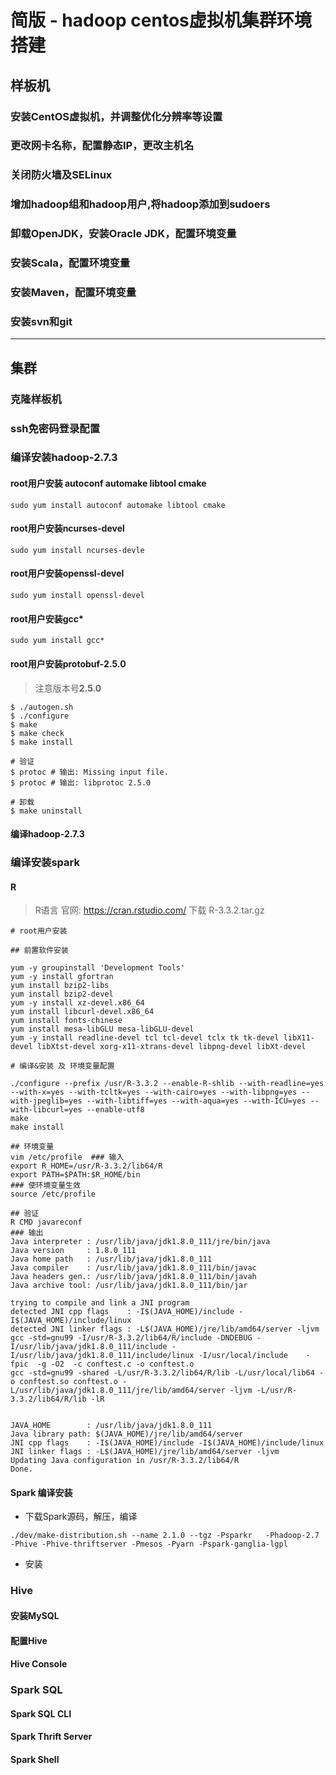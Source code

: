 
# 简版 - hadoop centos虚拟机集群环境搭建

## 样板机

### 安装CentOS虚拟机，并调整优化分辨率等设置

### 更改网卡名称，配置静态IP，更改主机名

### 关闭防火墙及SELinux

### 增加hadoop组和hadoop用户,将hadoop添加到sudoers

### 卸载OpenJDK，安装Oracle JDK，配置环境变量

### 安装Scala，配置环境变量

### 安装Maven，配置环境变量

### 安装svn和git

---

## 集群

### 克隆样板机

### ssh免密码登录配置


### 编译安装hadoop-**2.7.3**

#### root用户安装 autoconf automake libtool cmake

```shell
sudo yum install autoconf automake libtool cmake
```

#### root用户安装ncurses-devel

```shell
sudo yum install ncurses-devle
```

#### root用户安装openssl-devel

```shell
sudo yum install openssl-devel
```

#### root用户安装gcc*

```shell
sudo yum install gcc*
```

#### root用户安装protobuf-**2.5.0**

> 注意版本号**2.5.0**

```shell
$ ./autogen.sh
$ ./configure
$ make
$ make check
$ make install

# 验证
$ protoc # 输出: Missing input file.
$ protoc # 输出: libprotoc 2.5.0

# 卸载
$ make uninstall
```


#### 编译hadoop-2.7.3

### 编译安装spark

#### R


> R语言  官网: https://cran.rstudio.com/  下载 R-3.3.2.tar.gz

```shell
# root用户安装

## 前置软件安装

yum -y groupinstall 'Development Tools'
yum -y install gfortran
yum install bzip2-libs
yum install bzip2-devel
yum -y install xz-devel.x86_64
yum install libcurl-devel.x86_64
yum install fonts-chinese
yum install mesa-libGLU mesa-libGLU-devel
yum -y install readline-devel tcl tcl-devel tclx tk tk-devel libX11-devel libXtst-devel xorg-x11-xtrans-devel libpng-devel libXt-devel
```

```shell
# 编译&安装 及 环境变量配置

./configure --prefix /usr/R-3.3.2 --enable-R-shlib --with-readline=yes --with-x=yes --with-tcltk=yes --with-cairo=yes --with-libpng=yes --with-jpeglib=yes --with-libtiff=yes --with-aqua=yes --with-ICU=yes --with-libcurl=yes --enable-utf8
make
make install

## 环境变量 
vim /etc/profile  ### 输入
export R_HOME=/usr/R-3.3.2/lib64/R
export PATH=$PATH:$R_HOME/bin
### 使环境变量生效
source /etc/profile
```


```shell
## 验证
R CMD javareconf
### 输出
Java interpreter : /usr/lib/java/jdk1.8.0_111/jre/bin/java
Java version     : 1.8.0_111
Java home path   : /usr/lib/java/jdk1.8.0_111
Java compiler    : /usr/lib/java/jdk1.8.0_111/bin/javac
Java headers gen.: /usr/lib/java/jdk1.8.0_111/bin/javah
Java archive tool: /usr/lib/java/jdk1.8.0_111/bin/jar

trying to compile and link a JNI program 
detected JNI cpp flags    : -I$(JAVA_HOME)/include -I$(JAVA_HOME)/include/linux
detected JNI linker flags : -L$(JAVA_HOME)/jre/lib/amd64/server -ljvm
gcc -std=gnu99 -I/usr/R-3.3.2/lib64/R/include -DNDEBUG -I/usr/lib/java/jdk1.8.0_111/include -I/usr/lib/java/jdk1.8.0_111/include/linux -I/usr/local/include    -fpic  -g -O2  -c conftest.c -o conftest.o
gcc -std=gnu99 -shared -L/usr/R-3.3.2/lib64/R/lib -L/usr/local/lib64 -o conftest.so conftest.o -L/usr/lib/java/jdk1.8.0_111/jre/lib/amd64/server -ljvm -L/usr/R-3.3.2/lib64/R/lib -lR


JAVA_HOME        : /usr/lib/java/jdk1.8.0_111
Java library path: $(JAVA_HOME)/jre/lib/amd64/server
JNI cpp flags    : -I$(JAVA_HOME)/include -I$(JAVA_HOME)/include/linux
JNI linker flags : -L$(JAVA_HOME)/jre/lib/amd64/server -ljvm
Updating Java configuration in /usr/R-3.3.2/lib64/R
Done.
```

#### Spark 编译安装

* 下载Spark源码，解压，编译
```shell
./dev/make-distribution.sh --name 2.1.0 --tgz -Psparkr   -Phadoop-2.7  -Phive -Phive-thriftserver -Pmesos -Pyarn -Pspark-ganglia-lgpl 
```

* 安装



### Hive 

#### 安装MySQL

#### 配置Hive

#### Hive Console

### Spark SQL

#### Spark SQL CLI

#### Spark Thrift Server

#### Spark Shell
